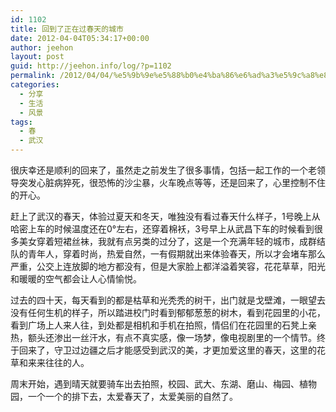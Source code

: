 ```yaml
---
id: 1102
title: 回到了正在过春天的城市
date: 2012-04-04T05:34:17+00:00
author: jeehon
layout: post
guid: http://jeehon.info/log/?p=1102
permalink: /2012/04/04/%e5%9b%9e%e5%88%b0%e4%ba%86%e6%ad%a3%e5%9c%a8%e8%bf%87%e6%98%a5%e5%a4%a9%e7%9a%84%e5%9f%8e%e5%b8%82/
categories:
  - 分享
  - 生活
  - 风景
tags:
  - 春
  - 武汉
---
```

很庆幸还是顺利的回来了，虽然走之前发生了很多事情，包括一起工作的一个老领导突发心脏病猝死，很恐怖的沙尘暴，火车晚点等等，还是回来了，心里控制不住的开心。

赶上了武汉的春天，体验过夏天和冬天，唯独没有看过春天什么样子，1号晚上从哈密上车的时候温度还在0°左右，还穿着棉袄，3号早上从武昌下车的时候看到很多美女穿着短裙丝袜，我就有点另类的过分了，这是一个充满年轻的城市，成群结队的青年人，穿着时尚，热爱自然，一有假期就出来体验春天，所以才会堵车那么严重，公交上连放脚的地方都没有，但是大家脸上都洋溢着笑容，花花草草，阳光和暖暖的空气都会让人心情愉悦。<!--more-->

过去的四十天，每天看到的都是枯草和光秃秃的树干，出门就是戈壁滩，一眼望去没有任何生机的样子，所以踏进校门时看到郁郁葱葱的树木，看到花园里的小花，看到广场上人来人往，到处都是相机和手机在拍照，情侣们在花园里的石凳上亲热，额头还渗出一丝汗水，有点不真实感，像一场梦，像电视剧里的一个情节。终于回来了，守卫过边疆之后才能感受到武汉的美，才更加爱这里的春天，这里的花草和来来往往的人。

周末开始，遇到晴天就要骑车出去拍照，校园、武大、东湖、磨山、梅园、植物园，一个一个的排下去，太爱春天了，太爱美丽的自然了。